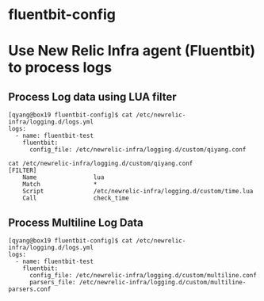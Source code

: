 # fluentbit-config

# Use New Relic Infra agent (Fluentbit) to process logs


## Process Log data using LUA filter 
```
[qyang@box19 fluentbit-config]$ cat /etc/newrelic-infra/logging.d/logs.yml
logs:
  - name: fluentbit-test
    fluentbit:
      config_file: /etc/newrelic-infra/logging.d/custom/qiyang.conf
      
cat /etc/newrelic-infra/logging.d/custom/qiyang.conf
[FILTER]
    Name                lua
    Match               *
    Script              /etc/newrelic-infra/logging.d/custom/time.lua
    Call                check_time
```

## Process Multiline Log Data 
```
[qyang@box19 fluentbit-config]$ cat /etc/newrelic-infra/logging.d/logs.yml
logs:
  - name: fluentbit-test
    fluentbit:
      config_file: /etc/newrelic-infra/logging.d/custom/multiline.conf
      parsers_file: /etc/newrelic-infra/logging.d/custom/multiline-parsers.conf
```

